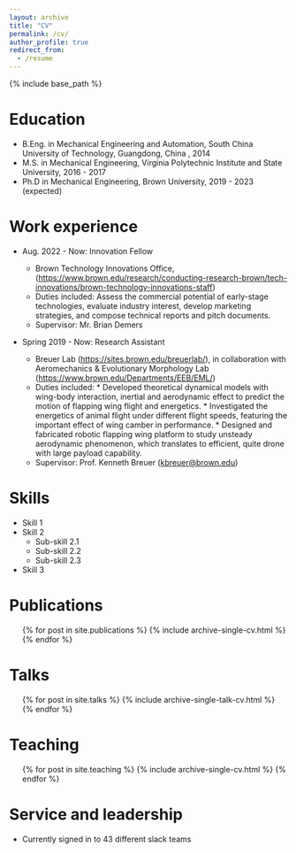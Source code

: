 ```yaml
---
layout: archive
title: "CV"
permalink: /cv/
author_profile: true
redirect_from:
  - /resume
---
```


{% include base_path %}

Education
======
* B.Eng. in Mechanical Engineering and Automation, South China University of Technology, Guangdong, China , 2014
* M.S. in Mechanical Engineering, Virginia Polytechnic Institute and State University, 2016 - 2017
* Ph.D in Mechanical Engineering, Brown University, 2019 - 2023 (expected)

Work experience
======
* Aug. 2022 - Now: Innovation Fellow
  * Brown Technology Innovations Office, (https://www.brown.edu/research/conducting-research-brown/tech-innovations/brown-technology-innovations-staff)
  * Duties included: Assess the commercial potential of early-stage technologies, evaluate industry interest, develop marketing strategies, and compose technical reports and pitch documents.
  * Supervisor: Mr. Brian Demers

* Spring 2019 - Now: Research Assistant
  * Breuer Lab (https://sites.brown.edu/breuerlab/), in collaboration with Aeromechanics & Evolutionary Morphology Lab (https://www.brown.edu/Departments/EEB/EML/)
  * Duties included: 
                     * Developed theoretical dynamical models with wing-body interaction, inertial and aerodynamic effect to predict the motion of flapping wing flight and energetics. 
                     * Investigated the energetics of animal flight under different flight speeds, featuring the important effect of wing camber in performance.
                     * Designed and fabricated robotic flapping wing platform to study unsteady aerodynamic phenomenon, which translates to efficient, quite drone with large payload capability.
  * Supervisor: Prof. Kenneth Breuer (kbreuer@brown.edu)
  
Skills
======
* Skill 1
* Skill 2
  * Sub-skill 2.1
  * Sub-skill 2.2
  * Sub-skill 2.3
* Skill 3

Publications
======
  <ul>{% for post in site.publications %}
    {% include archive-single-cv.html %}
  {% endfor %}</ul>
  
Talks
======
  <ul>{% for post in site.talks %}
    {% include archive-single-talk-cv.html %}
  {% endfor %}</ul>
  
Teaching
======
  <ul>{% for post in site.teaching %}
    {% include archive-single-cv.html %}
  {% endfor %}</ul>
  
Service and leadership
======
* Currently signed in to 43 different slack teams
